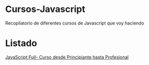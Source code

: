 # Cursos-Javascript
Recopilatorio de diferentes cursos de Javascript que voy haciendo

# Listado
[JavaScript Full- Curso desde Principiante hasta Profesional]()